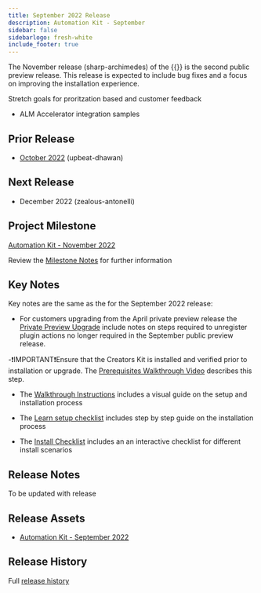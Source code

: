 ```yaml
---
title: September 2022 Release
description: Automation Kit - September
sidebar: false
sidebarlogo: fresh-white
include_footer: true
---
```


The November release (sharp-archimedes) of the {{<product-name>}} is the second public preview release. This release is expected to include bug fixes and a focus on improving the installation experience.

Stretch goals for proritzation based and customer feedback

- ALM Accelerator integration samples

## Prior Release

- [October 2022](/releases/october-2022) (upbeat-dhawan)

## Next Release

- December 2022 (zealous-antonelli)

## Project Milestone

[Automation Kit - November 2022](https://github.com/orgs/microsoft/projects/486/views/4)

Review the [Milestone Notes](/releases/milestones) for further information

## Key Notes

Key notes are the same as the  for the September 2022 release:

- For customers upgrading from the April private preview release the [Private Preview Upgrade](https://github.com/microsoft/powercat-automation-kit/blob/main/docs/private-preview-upgrade.md) include notes on steps required to unregister plugin actions no longer required in the September public preview release.

-❗IMPORTANT❗Ensure that the Creators Kit is installed and verified prior to installation or upgrade. The [Prerequisites Walkthrough Video](https://github.com/microsoft/powercat-automation-kit/blob/main/docs/walkthrough.md) describes this step.

- The [Walkthrough Instructions](https://github.com/microsoft/powercat-automation-kit/blob/main/docs/walkthrough.md) includes a visual guide on the setup and installation process

- The [Learn setup checklist](https://learn.microsoft.com/power-automate/guidance/automation-kit/setup/setup-checklist) includes step by step guide on the installation process

- The [Install Checklist](/get-started/install-checklist) includes an an interactive checklist for different install scenarios

## Release Notes

To be updated with release

## Release Assets

- [Automation Kit - September 2022](https://github.com/microsoft/powercat-automation-kit/releases/tag/AutomationKit-September2022)

## Release History

Full [release history](/releases)
